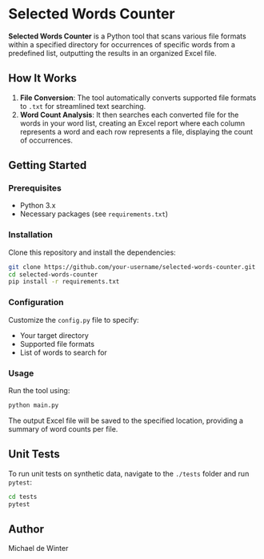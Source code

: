 # Selected Words Counter

**Selected Words Counter** is a Python tool that scans various file formats within a specified directory for occurrences of specific words from a predefined list, outputting the results in an organized Excel file.

## How It Works

1. **File Conversion**: The tool automatically converts supported file formats to `.txt` for streamlined text searching.
2. **Word Count Analysis**: It then searches each converted file for the words in your word list, creating an Excel report where each column represents a word and each row represents a file, displaying the count of occurrences.

## Getting Started

### Prerequisites
- Python 3.x
- Necessary packages (see `requirements.txt`)

### Installation
Clone this repository and install the dependencies:

```bash
git clone https://github.com/your-username/selected-words-counter.git
cd selected-words-counter
pip install -r requirements.txt
 ```

### Configuration
Customize the `config.py` file to specify:
- Your target directory
- Supported file formats
- List of words to search for

### Usage
Run the tool using:

```bash
python main.py
```

The output Excel file will be saved to the specified location, providing a summary of word counts per file.

## Unit Tests

To run unit tests on synthetic data, navigate to the `./tests` folder and run `pytest`:

```bash
cd tests
pytest
```


## Author
Michael de Winter
